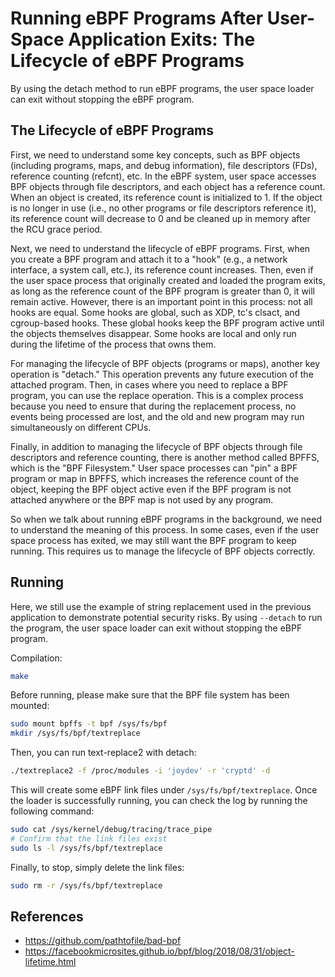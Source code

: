 # Running eBPF Programs After User-Space Application Exits: The Lifecycle of eBPF Programs

By using the detach method to run eBPF programs, the user space loader can exit without stopping the eBPF program.

## The Lifecycle of eBPF Programs

First, we need to understand some key concepts, such as BPF objects (including programs, maps, and debug information), file descriptors (FDs), reference counting (refcnt), etc. In the eBPF system, user space accesses BPF objects through file descriptors, and each object has a reference count. When an object is created, its reference count is initialized to 1. If the object is no longer in use (i.e., no other programs or file descriptors reference it), its reference count will decrease to 0 and be cleaned up in memory after the RCU grace period.

Next, we need to understand the lifecycle of eBPF programs. First, when you create a BPF program and attach it to a "hook" (e.g., a network interface, a system call, etc.), its reference count increases. Then, even if the user space process that originally created and loaded the program exits, as long as the reference count of the BPF program is greater than 0, it will remain active. However, there is an important point in this process: not all hooks are equal. Some hooks are global, such as XDP, tc's clsact, and cgroup-based hooks. These global hooks keep the BPF program active until the objects themselves disappear. Some hooks are local and only run during the lifetime of the process that owns them.

For managing the lifecycle of BPF objects (programs or maps), another key operation is "detach." This operation prevents any future execution of the attached program. Then, in cases where you need to replace a BPF program, you can use the replace operation. This is a complex process because you need to ensure that during the replacement process, no events being processed are lost, and the old and new program may run simultaneously on different CPUs.

Finally, in addition to managing the lifecycle of BPF objects through file descriptors and reference counting, there is another method called BPFFS, which is the "BPF Filesystem." User space processes can "pin" a BPF program or map in BPFFS, which increases the reference count of the object, keeping the BPF object active even if the BPF program is not attached anywhere or the BPF map is not used by any program.

So when we talk about running eBPF programs in the background, we need to understand the meaning of this process. In some cases, even if the user space process has exited, we may still want the BPF program to keep running. This requires us to manage the lifecycle of BPF objects correctly.

## Running

Here, we still use the example of string replacement used in the previous application to demonstrate potential security risks. By using `--detach` to run the program, the user space loader can exit without stopping the eBPF program.

Compilation:

```bash
make
```

Before running, please make sure that the BPF file system has been mounted:

```bash
sudo mount bpffs -t bpf /sys/fs/bpf
mkdir /sys/fs/bpf/textreplace
```

Then, you can run text-replace2 with detach:

```bash
./textreplace2 -f /proc/modules -i 'joydev' -r 'cryptd' -d
```

This will create some eBPF link files under `/sys/fs/bpf/textreplace`. Once the loader is successfully running, you can check the log by running the following command:

```bash
sudo cat /sys/kernel/debug/tracing/trace_pipe
# Confirm that the link files exist
sudo ls -l /sys/fs/bpf/textreplace
```

Finally, to stop, simply delete the link files:

```bash
sudo rm -r /sys/fs/bpf/textreplace
```

## References

- <https://github.com/pathtofile/bad-bpf>
- <https://facebookmicrosites.github.io/bpf/blog/2018/08/31/object-lifetime.html>